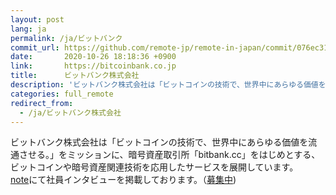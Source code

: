 ```yaml
---
layout: post
lang: ja
permalink: /ja/ビットバンク
commit_url: https://github.com/remote-jp/remote-in-japan/commit/076ec31ccecb8e3ca3771fd09996400c858f467f
date:       2020-10-26 18:18:36 +0900
link:       https://bitcoinbank.co.jp
title:      ビットバンク株式会社
description: 'ビットバンク株式会社は「ビットコインの技術で、世界中にあらゆる価値を流通させる。」をミッションに、暗号資産取引所「bitbank.cc」をはじめとする、ビットコインや暗号資産関連技術を応用したサービスを展開しています。 noteにて社員インタビューを掲載しております。（募集中)'
categories: full_remote
redirect_from:
  - /ja/ビットバンク株式会社
---
```


<p>ビットバンク株式会社は「ビットコインの技術で、世界中にあらゆる価値を流通させる。」をミッションに、暗号資産取引所「bitbank.cc」をはじめとする、ビットコインや暗号資産関連技術を応用したサービスを展開しています。<br /><a href="https://note.com/bitbank">note</a>にて社員インタビューを掲載しております。（<a href="https://hrmos.co/pages/bitbank/jobs">募集中</a>)</p>

